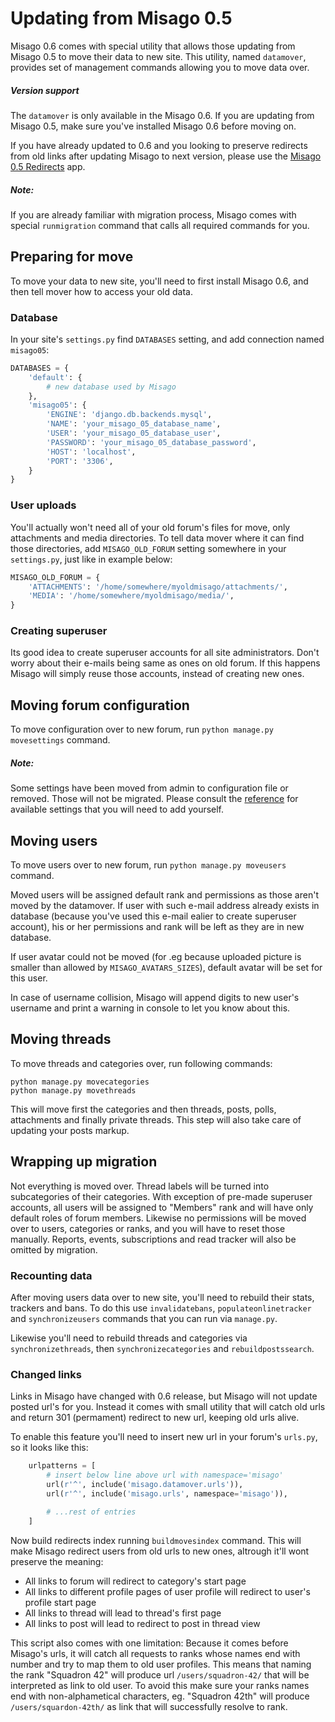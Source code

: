 Updating from Misago 0.5
=========================

Misago 0.6 comes with special utility that allows those updating from Misago 0.5 to move their data to new site. This utility, named `datamover`, provides set of management commands allowing you to move data over.


##### Version support

The `datamover` is only available in the Misago 0.6. If you are updating from Misago 0.5, make sure you've installed Misago 0.6 before moving on.

If you have already updated to 0.6 and you looking to preserve redirects from old links after updating Misago to next version, please use the [Misago 0.5 Redirects](https://github.com/rafalp/Misago-05-Redirects) app.


##### Note:

If you are already familiar with migration process, Misago comes with special `runmigration` command that calls all required commands for you.


## Preparing for move

To move your data to new site, you'll need to first install Misago 0.6, and then tell mover how to access your old data.


### Database

In your site's `settings.py` find `DATABASES` setting, and add connection named `misago05`:

```python
DATABASES = {
    'default': {
        # new database used by Misago
    },
    'misago05': {
        'ENGINE': 'django.db.backends.mysql',
        'NAME': 'your_misago_05_database_name',
        'USER': 'your_misago_05_database_user',
        'PASSWORD': 'your_misago_05_database_password',
        'HOST': 'localhost',
        'PORT': '3306',
    }
}
```


### User uploads

You'll actually won't need all of your old forum's files for move, only attachments and media directories. To tell data mover where it can find those directories, add `MISAGO_OLD_FORUM` setting somewhere in your `settings.py`, just like in example below:

```python
MISAGO_OLD_FORUM = {
    'ATTACHMENTS': '/home/somewhere/myoldmisago/attachments/',
    'MEDIA': '/home/somewhere/myoldmisago/media/',
}
```


### Creating superuser

Its good idea to create superuser accounts for all site administrators. Don't worry about their e-mails being same as ones on old forum. If this happens Misago will simply reuse those accounts, instead of creating new ones. 


## Moving forum configuration

To move configuration over to new forum, run `python manage.py movesettings` command.


##### Note:

Some settings have been moved from admin to configuration file or removed. Those will not be migrated. Please consult the [reference](./settings/README.md) for available settings that you will need to add yourself.


## Moving users

To move users over to new forum, run `python manage.py moveusers` command.

Moved users will be assigned default rank and permissions as those aren't moved by the datamover. If user with such e-mail address already exists in database (because you've used this e-mail ealier to create superuser account), his or her permissions and rank will be left as they are in new database.

If user avatar could not be moved (for .eg because uploaded picture is smaller than allowed by `MISAGO_AVATARS_SIZES`), default avatar will be set for this user.

In case of username collision, Misago will append digits to new user's username and print a warning in console to let you know about this.


## Moving threads

To move threads and categories over, run following commands:

    python manage.py movecategories
    python manage.py movethreads

This will move first the categories and then threads, posts, polls, attachments and finally private threads. This step will also take care of updating your posts markup.


## Wrapping up migration

Not everything is moved over. Thread labels will be turned into subcategories of their categories. With exception of pre-made superuser accounts, all users will be assigned to "Members" rank and will have only default roles of forum members. Likewise no permissions will be moved over to users, categories or ranks, and you will have to reset those manually. Reports, events, subscriptions and read tracker will also be omitted by migration.


### Recounting data

After moving users data over to new site, you'll need to rebuild their stats, trackers and bans. To do this use `invalidatebans`, `populateonlinetracker` and `synchronizeusers` commands that you can run via `manage.py`.

Likewise you'll need to rebuild threads and categories via `synchronizethreads`, then `synchronizecategories` and `rebuildpostssearch`.


### Changed links

Links in Misago have changed with 0.6 release, but Misago will not update posted url's for you. Instead it comes with small utility that will catch old urls and return 301 (permament) redirect to new url, keeping old urls alive.

To enable this feature you'll need to insert new url in your forum's `urls.py`, so it looks like this:

```python
    urlpatterns = [
        # insert below line above url with namespace='misago'
        url(r'^', include('misago.datamover.urls')),
        url(r'^', include('misago.urls', namespace='misago')),

        # ...rest of entries
    ]
```

Now build redirects index running `buildmovesindex` command. This will make Misago redirect users from old urls to new ones, altrough it'll wont preserve the meaning:

- All links to forum will redirect to category's start page
- All links to different profile pages of user profile will redirect to user's profile start page
- All links to thread will lead to thread's first page
- All links to post will lead to redirect to post in thread view

This script also comes with one limitation: Because it comes before Misago's urls, it will catch all requests to ranks whose names end with number and try to map them to old user profiles. This means that naming the rank "Squadron 42" will produce url `/users/squadron-42/` that will be interpreted as link to old user. To avoid this make sure your ranks names end with non-alphametical characters, eg. "Squadron 42th" will produce `/users/squardon-42th/` as link that will successfully resolve to rank.